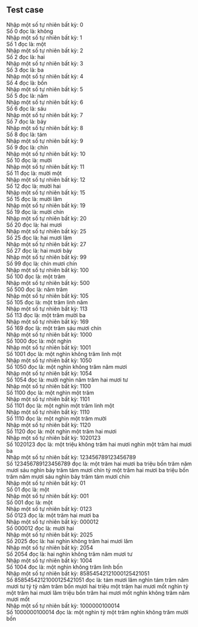## Test case

Nhập một số tự nhiên bất kỳ: 0<br />
Số 0 đọc là: không <br />
Nhập một số tự nhiên bất kỳ: 1<br />
Số 1 đọc là: một <br />
Nhập một số tự nhiên bất kỳ: 2<br />
Số 2 đọc là: hai <br />
Nhập một số tự nhiên bất kỳ: 3<br />
Số 3 đọc là: ba <br />
Nhập một số tự nhiên bất kỳ: 4<br />
Số 4 đọc là: bốn <br />
Nhập một số tự nhiên bất kỳ: 5<br />
Số 5 đọc là: năm <br />
Nhập một số tự nhiên bất kỳ: 6<br />
Số 6 đọc là: sáu <br />
Nhập một số tự nhiên bất kỳ: 7<br />
Số 7 đọc là: bảy <br />
Nhập một số tự nhiên bất kỳ: 8<br />
Số 8 đọc là: tám <br />
Nhập một số tự nhiên bất kỳ: 9<br />
Số 9 đọc là: chín <br />
Nhập một số tự nhiên bất kỳ: 10<br />
Số 10 đọc là: mười <br />
Nhập một số tự nhiên bất kỳ: 11<br />
Số 11 đọc là: mười một <br />
Nhập một số tự nhiên bất kỳ: 12<br />
Số 12 đọc là: mười hai <br />
Nhập một số tự nhiên bất kỳ: 15<br />
Số 15 đọc là: mười lăm <br />
Nhập một số tự nhiên bất kỳ: 19<br />
Số 19 đọc là: mười chín <br />
Nhập một số tự nhiên bất kỳ: 20<br />
Số 20 đọc là: hai mươi <br />
Nhập một số tự nhiên bất kỳ: 25<br />
Số 25 đọc là: hai mươi lăm <br />
Nhập một số tự nhiên bất kỳ: 27<br />
Số 27 đọc là: hai mươi bảy <br />
Nhập một số tự nhiên bất kỳ: 99<br />
Số 99 đọc là: chín mươi chín <br />
Nhập một số tự nhiên bất kỳ: 100<br />
Số 100 đọc là: một trăm <br />
Nhập một số tự nhiên bất kỳ: 500<br />
Số 500 đọc là: năm trăm <br />
Nhập một số tự nhiên bất kỳ: 105<br />
Số 105 đọc là: một trăm linh năm <br />
Nhập một số tự nhiên bất kỳ: 113<br />
Số 113 đọc là: một trăm mười ba <br />
Nhập một số tự nhiên bất kỳ: 169<br />
Số 169 đọc là: một trăm sáu mươi chín <br />
Nhập một số tự nhiên bất kỳ: 1000<br />
Số 1000 đọc là: một nghìn <br />
Nhập một số tự nhiên bất kỳ: 1001<br />
Số 1001 đọc là: một nghìn không trăm linh một <br />
Nhập một số tự nhiên bất kỳ: 1050<br />
Số 1050 đọc là: một nghìn không trăm năm mươi <br />
Nhập một số tự nhiên bất kỳ: 1054 <br />
Số 1054  đọc là: mười nghìn năm trăm hai mươi tư <br />
Nhập một số tự nhiên bất kỳ: 1100<br />
Số 1100 đọc là: một nghìn một trăm <br />
Nhập một số tự nhiên bất kỳ: 1101<br />
Số 1101 đọc là: một nghìn một trăm linh một <br />
Nhập một số tự nhiên bất kỳ: 1110<br />
Số 1110 đọc là: một nghìn một trăm mười <br />
Nhập một số tự nhiên bất kỳ: 1120<br />
Số 1120 đọc là: một nghìn một trăm hai mươi <br />
Nhập một số tự nhiên bất kỳ: 1020123<br />
Số 1020123 đọc là: một triệu không trăm hai mươi nghìn một trăm hai mươi ba <br />
Nhập một số tự nhiên bất kỳ: 123456789123456789<br />
Số 123456789123456789 đọc là: một trăm hai mươi ba triệu bốn trăm năm mươi sáu nghìn bảy trăm tám mươi chín tỷ một trăm hai mươi ba triệu bốn trăm năm mươi sáu nghìn bảy trăm tám mươi chín <br />
Nhập một số tự nhiên bất kỳ: 01<br />
Số 01 đọc là: một <br />
Nhập một số tự nhiên bất kỳ: 001<br />
Số 001 đọc là: một <br />
Nhập một số tự nhiên bất kỳ: 0123<br />
Số 0123 đọc là: một trăm hai mươi ba<br />
Nhập một số tự nhiên bất kỳ: 000012<br />
Số 000012 đọc là: mười hai<br />
Nhập một số tự nhiên bất kỳ: 2025<br />
Số 2025 đọc là: hai nghìn không trăm hai mươi lăm <br />
Nhập một số tự nhiên bất kỳ: 2054<br />
Số 2054 đọc là: hai nghìn không trăm năm mươi tư <br />
Nhập một số tự nhiên bất kỳ: 1004<br />
Số 1004 đọc là: một nghìn không trăm linh bốn<br />
Nhập một số tự nhiên bất kỳ: 85854542121000125421051<br />
Số 85854542121000125421051 đọc là: tám mươi lăm nghìn tám trăm năm mươi tư tỷ tỷ năm trăm bốn mươi hai triệu một trăm hai mươi mốt nghìn tỷ một trăm hai mươi lăm triệu bốn trăm hai mươi mốt nghìn không trăm năm mươi mốt<br />
Nhập một số tự nhiên bất kỳ: 1000000100014<br />
Số 1000000100014 đọc là: một nghìn tỷ một trăm nghìn không trăm mười bốn<br />
